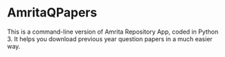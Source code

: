 # AmritaQPapers
This is a command-line version of Amrita Repository App, coded in Python 3. It helps you download previous year question papers in a much easier way.
